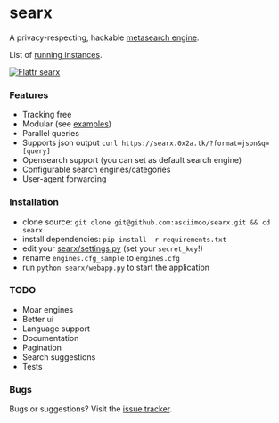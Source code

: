 searx
=====

A privacy-respecting, hackable [metasearch engine](https://en.wikipedia.org/wiki/Metasearch_engine).

List of [running instances](https://github.com/asciimoo/searx/wiki/Searx-instances).

[![Flattr searx](http://api.flattr.com/button/flattr-badge-large.png)](https://flattr.com/submit/auto?user_id=asciimoo&url=https://github.com/asciimoo/searx&title=searx&language=&tags=github&category=software)

### Features

* Tracking free
* Modular (see [examples](https://github.com/asciimoo/searx/blob/master/examples))
* Parallel queries
* Supports json output `curl https://searx.0x2a.tk/?format=json&q=[query]`
* Opensearch support (you can set as default search engine)
* Configurable search engines/categories
* User-agent forwarding

### Installation

* clone source: `git clone git@github.com:asciimoo/searx.git && cd searx`
* install dependencies: `pip install -r requirements.txt`
* edit your [searx/settings.py](https://github.com/asciimoo/searx/blob/master/searx/settings.py) (set your `secret_key`!)
* rename `engines.cfg_sample` to `engines.cfg`
* run `python searx/webapp.py` to start the application

### TODO

* Moar engines
* Better ui
* Language support
* Documentation
* Pagination
* Search suggestions
* Tests


### Bugs

Bugs or suggestions? Visit the [issue tracker](https://github.com/asciimoo/searx/issues).


